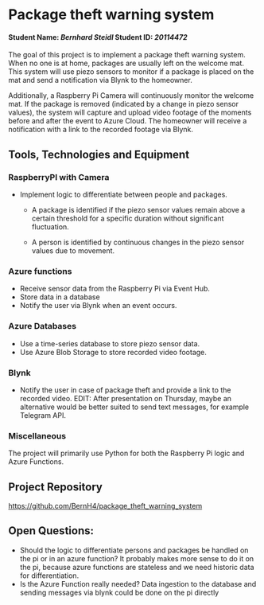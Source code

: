# Package theft warning system
#### Student Name: *Bernhard Steidl*   Student ID: *20114472*

The goal of this project is to implement a package theft warning system. When no one is at home, packages are usually left on the welcome mat. This system will use piezo sensors to monitor if a package is placed on the mat and send a notification via Blynk to the homeowner.

Additionally, a Raspberry Pi Camera will continuously monitor the welcome mat. If the package is removed (indicated by a change in piezo sensor values), the system will capture and upload video footage of the moments before and after the event to Azure Cloud. The homeowner will receive a notification with a link to the recorded footage via Blynk.

## Tools, Technologies and Equipment

### RaspberryPI with Camera
- Implement logic to differentiate between people and packages.

  - A package is identified if the piezo sensor values remain above a certain threshold for a specific duration without 
    significant fluctuation.

  - A person is identified by continuous changes in the piezo sensor values due to movement.

### Azure functions
- Receive sensor data from the Raspberry Pi via Event Hub.
- Store data in a database
- Notify the user via Blynk when an event occurs.

### Azure Databases
- Use a time-series database to store piezo sensor data.
- Use Azure Blob Storage to store recorded video footage.

### Blynk
- Notify the user in case of package theft and provide a link to the recorded video.
EDIT: After presentation on Thursday, maybe an alternative would be better suited to send text messages, for example Telegram API.

### Miscellaneous
The project will primarily use Python for both the Raspberry Pi logic and Azure Functions.


## Project Repository
https://github.com/BernH4/package_theft_warning_system


## Open Questions:
- Should the logic to differentiate persons and packages be handled on the pi or in an azure function? It probably makes more sense to do it on the pi, because azure functions are stateless and we need  historic data for differentiation.
- Is the Azure Function really needed? Data ingestion to the database and sending messages via blynk could be done on the pi directly
